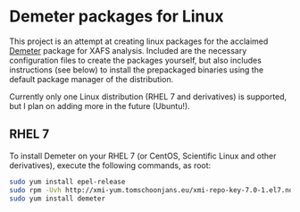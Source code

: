 # Demeter packages for Linux

This project is an attempt at creating linux packages for the acclaimed [Demeter](https://github.com/bruceravel/demeter) package for XAFS analysis.
Included are the necessary configuration files to create the packages yourself, but also includes instructions (see below) to install the prepackaged binaries
using the default package manager of the distribution.

Currently only one Linux distribution (RHEL 7 and derivatives) is supported, but I plan on adding more in the future (Ubuntu!).

## RHEL 7

To install Demeter on your RHEL 7 (or CentOS, Scientific Linux and other derivatives), execute the following commands, as root:

````bash
sudo yum install epel-release
sudo rpm -Uvh http://xmi-yum.tomschoonjans.eu/xmi-repo-key-7.0-1.el7.noarch.rpm
sudo yum install demeter
````

